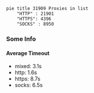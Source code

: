 
```mermaid
pie title 31909 Proxies in list
    "HTTP" : 21901
    "HTTPS": 4396
    "SOCKS" : 8950
```

### Some Info
#### Average Timeout

- mixed: 3.1s
- http: 1.6s
- https: 8.7s
- socks: 6.5s